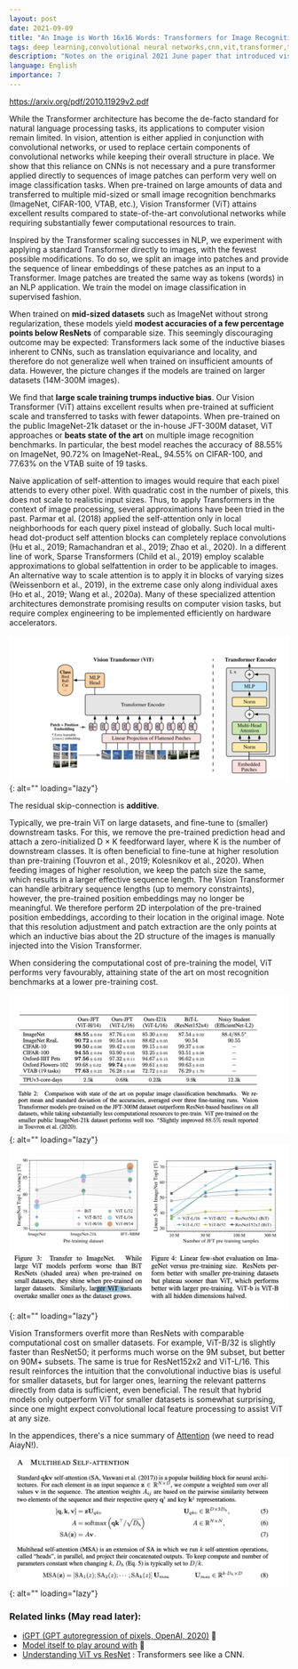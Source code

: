 ```yaml
---
layout: post
date: 2021-09-09
title: "An Image is Worth 16x16 Words: Transformers for Image Recognition at Scale"
tags: deep learning,convolutional neural networks,cnn,vit,transformer,transformers,NLP,paper
description: "Notes on the original 2021 June paper that introduced visual transformers, also comparing them to ResNet CNN."
language: English
importance: 7
---
```


<https://arxiv.org/pdf/2010.11929v2.pdf>

While the Transformer architecture has become the de-facto standard for natural
language processing tasks, its applications to computer vision remain limited. In
vision, attention is either applied in conjunction with convolutional networks, or
used to replace certain components of convolutional networks while keeping their
overall structure in place. We show that this reliance on CNNs is not necessary
and a pure transformer applied directly to sequences of image patches can perform
very well on image classification tasks. When pre-trained on large amounts of
data and transferred to multiple mid-sized or small image recognition benchmarks
(ImageNet, CIFAR-100, VTAB, etc.), Vision Transformer (ViT) attains excellent
results compared to state-of-the-art convolutional networks while requiring substantially fewer computational resources to train.

Inspired by the Transformer scaling successes in NLP, we experiment with applying a standard
Transformer directly to images, with the fewest possible modifications. To do so, we split an image
into patches and provide the sequence of linear embeddings of these patches as an input to a Transformer. Image patches are treated the same way as tokens (words) in an NLP application. We train
the model on image classification in supervised fashion.

When trained on **mid-sized datasets** such as ImageNet without strong regularization, these models yield **modest accuracies of a few percentage points below ResNets** of comparable size. This
seemingly discouraging outcome may be expected: Transformers lack some of the inductive biases inherent to CNNs, such as translation equivariance and locality, and therefore do not generalize well
when trained on insufficient amounts of data.
However, the picture changes if the models are trained on larger datasets (14M-300M images). 

We find that **large scale training trumps inductive bias**. Our Vision Transformer (ViT) attains excellent
results when pre-trained at sufficient scale and transferred to tasks with fewer datapoints. When
pre-trained on the public ImageNet-21k dataset or the in-house JFT-300M dataset, ViT approaches
or **beats state of the art** on multiple image recognition benchmarks. In particular, the best model
reaches the accuracy of 88.55% on ImageNet, 90.72% on ImageNet-ReaL, 94.55% on CIFAR-100,
and 77.63% on the VTAB suite of 19 tasks.

Naive application of self-attention to images would require that each pixel attends to every other
pixel. With quadratic cost in the number of pixels, this does not scale to realistic input sizes. Thus,
to apply Transformers in the context of image processing, several approximations have been tried in
the past. Parmar et al. (2018) applied the self-attention only in local neighborhoods for each query
pixel instead of globally. Such local multi-head dot-product self attention blocks can completely
replace convolutions (Hu et al., 2019; Ramachandran et al., 2019; Zhao et al., 2020). In a different
line of work, Sparse Transformers (Child et al., 2019) employ scalable approximations to global selfattention in order to be applicable to images. An alternative way to scale attention is to apply it in
blocks of varying sizes (Weissenborn et al., 2019), in the extreme case only along individual axes (Ho
et al., 2019; Wang et al., 2020a). Many of these specialized attention architectures demonstrate
promising results on computer vision tasks, but require complex engineering to be implemented
efficiently on hardware accelerators.

![](image/vit-architecture.png){: alt="" loading="lazy"}

The residual skip-connection is **additive**.

Typically, we pre-train ViT on large datasets, and fine-tune to (smaller) downstream tasks. For
this, we remove the pre-trained prediction head and attach a zero-initialized D × K feedforward
layer, where K is the number of downstream classes. It is often beneficial to fine-tune at higher
resolution than pre-training (Touvron et al., 2019; Kolesnikov et al., 2020). When feeding images
of higher resolution, we keep the patch size the same, which results in a larger effective sequence
length. The Vision Transformer can handle arbitrary sequence lengths (up to memory constraints),
however, the pre-trained position embeddings may no longer be meaningful. We therefore perform
2D interpolation of the pre-trained position embeddings, according to their location in the original
image. Note that this resolution adjustment and patch extraction are the only points at which an
inductive bias about the 2D structure of the images is manually injected into the Vision Transformer.

When considering the computational cost of pre-training the
model, ViT performs very favourably, attaining state of the art on most recognition benchmarks at
a lower pre-training cost.

![](image/vit-benchmarks.png){: alt="" loading="lazy"}
![](image/vit-comparison-size.png){: alt="" loading="lazy"}

 Vision Transformers overfit more than ResNets with
comparable computational cost on smaller datasets. For example, ViT-B/32 is slightly faster than
ResNet50; it performs much worse on the 9M subset, but better on 90M+ subsets. The same is true
for ResNet152x2 and ViT-L/16. This result reinforces the intuition that the convolutional inductive
bias is useful for smaller datasets, but for larger ones, learning the relevant patterns directly from
data is sufficient, even beneficial. The result that hybrid models only outperform ViT for smaller datasets is somewhat surprising,
since one might expect convolutional local feature processing to assist ViT at any size.

In the appendices, there's a nice summary of [Attention](/wiki-articles/machine-learning/deep-learning-NLP) (we need to read AiayN!).

![](image/vit-summary-attention.png){: alt="" loading="lazy"}

### Related links (May read later):
- [iGPT (GPT autoregression of pixels, OpenAI, 2020)](https://openai.com/blog/image-gpt/) 🌱
- [Model itself to play around with](https://github.com/google-research/vision_transformer#installation) 🌱
- [Understanding ViT vs ResNet](/wiki-articles/machine-learning/transformers-see-like-cnn) : Transformers see like a CNN.
